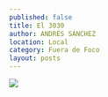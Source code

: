 ```yaml
---
published: false
title: El 3030
author: ANDRÉS SÁNCHEZ
location: Local
category: Fuera de Foco
layout: posts
---
```


![](http://i.imgur.com/jrRDoFRm.jpg)
